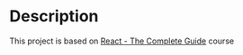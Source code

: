 # Description

This project is based on [React - The Complete Guide](https://www.udemy.com/share/101WbyBEQadVdWTHQ=/) course

